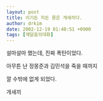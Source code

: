 ```yaml
---
layout: post
title: 이기든 지든 몽은 개새끼다.
author: drkim
date: 2002-12-19 01:40:51 +0900
tags: [깨달음의대화]
---
```

설마설마 했는데, 진짜 폭탄이었다.
  

  
아무튼 난 정몽준과 김민석을 죽을 때까지
  
깔 수밖에 없게 되었다.
  

  
개새끼